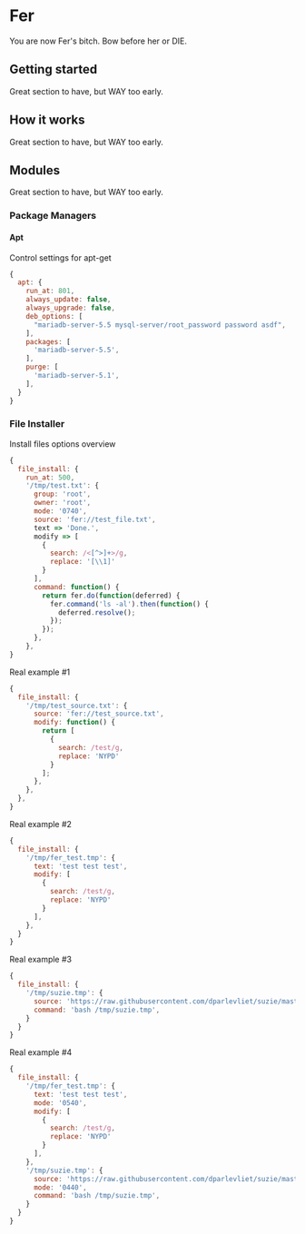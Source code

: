 Fer
===

You are now Fer's bitch. Bow before her or DIE.


Getting started
---------------

Great section to have, but WAY too early.


How it works
------------

Great section to have, but WAY too early.

Modules
-------

Great section to have, but WAY too early.

### Package Managers

#### Apt

Control settings for apt-get

``` javascript
{
  apt: {
    run_at: 801,
    always_update: false,
    always_upgrade: false,
    deb_options: [
      "mariadb-server-5.5 mysql-server/root_password password asdf",
    ],
    packages: [
      'mariadb-server-5.5',
    ],
    purge: [
      'mariadb-server-5.1',
    ],
  }
}
```

### File Installer

Install files options overview

``` javascript
{
  file_install: {
    run_at: 500,
    '/tmp/test.txt': {
      group: 'root',
      owner: 'root',
      mode: '0740',
      source: 'fer://test_file.txt',
      text => 'Done.',
      modify => [
        {
          search: /<[^>]+>/g,
          replace: '[\\1]'
        }
      ],
      command: function() {
        return fer.do(function(deferred) {
          fer.command('ls -al').then(function() {
            deferred.resolve();
          });
        });
      },
    },
}
```

Real example #1

``` javascript
{
  file_install: {
    '/tmp/test_source.txt': {
      source: 'fer://test_source.txt',
      modify: function() {
        return [
          {
            search: /test/g,
            replace: 'NYPD'
          }
        ];
      },
    },
  },
}
```

Real example #2

``` javascript
{
  file_install: {
    '/tmp/fer_test.tmp': {
      text: 'test test test',
      modify: [
        {
          search: /test/g,
          replace: 'NYPD'
        }
      ],
    },
  }
}
```

Real example #3

``` javascript
{
  file_install: {
    '/tmp/suzie.tmp': {
      source: 'https://raw.githubusercontent.com/dparlevliet/suzie/master/install.sh',
      command: 'bash /tmp/suzie.tmp',
    }
  }
}
```

Real example #4

``` javascript
{
  file_install: {
    '/tmp/fer_test.tmp': {
      text: 'test test test',
      mode: '0540',
      modify: [
        {
          search: /test/g,
          replace: 'NYPD'
        }
      ],
    },
    '/tmp/suzie.tmp': {
      source: 'https://raw.githubusercontent.com/dparlevliet/suzie/master/install.sh',
      mode: '0440',
      command: 'bash /tmp/suzie.tmp',
    }
  }
}
```